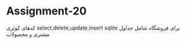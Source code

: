 # Assignment-20
کدهای کوئری select,delete,update,insert
sqlite برای فروشگاه شامل جداول مشتری و محصولات 
